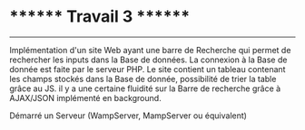 # 			******	Travail 3	******
****************************************
Implémentation d'un site Web ayant une barre de Recherche qui permet de rechercher
les inputs dans la Base de données. La connexion à la Base de donnée est faite par
le serveur PHP. Le site contient un tableau contenant les champs stockés dans la 
Base de donnée, possibilité de trier la table grâce au JS. il y a une certaine
fluidité sur la Barre de recherche grâce à AJAX/JSON implémenté en background.

Démarré un Serveur (WampServer, MampServer ou équivalent)